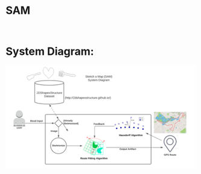 # SAM

<br/>

# System Diagram:
![alt text](https://github.com/epidermus/SAM/blob/main/images/SAM_System_Diagram.PNG)
